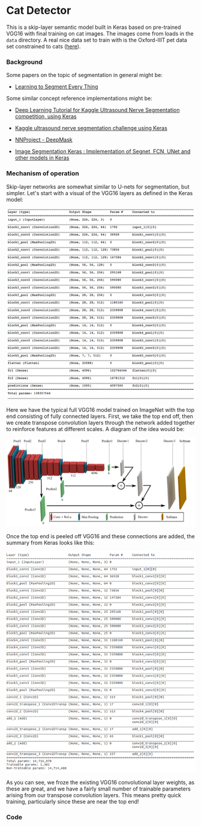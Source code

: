 # Cat Detector

This is a skip-layer semantic model built in Keras based on pre-trained VGG16 
with final training on cat images.  The images come from loads in the `data` 
directory.  A real nice data set to train with is the Oxford-IIIT pet data
set constrained to cats ([here](http://www.robots.ox.ac.uk/~vgg/data/pets/)).



### Background

Some papers on the topic of segmentation in general might be:
  
  * [Learning to Segment Every Thing](https://arxiv.org/pdf/1711.10370.pdf)



Some similar concept reference implementations might be:

  * [Deep Learning Tutorial for Kaggle Ultrasound Nerve Segmentation competition, using Keras](https://github.com/jocicmarko/ultrasound-nerve-segmentation)

  * [Kaggle ultrasound nerve segmentation challenge using Keras](https://github.com/raghakot/ultrasound-nerve-segmentation)

  * [NNProject - DeepMask](https://github.com/abbypa/NNProject_DeepMask)

  * [Image Segmentation Keras : Implementation of Segnet, FCN, UNet and other models in Keras](https://github.com/divamgupta/image-segmentation-keras)



### Mechanism of operation

Skip-layer networks are somewhat similar to U-nets for segmentation, but simpler.  Let's
start with a visual of the VGG16 layers as defined in the Keras model:

![VGG16 stock layers](images/vgg16_full.png)

Here we have the typical full VGG16 model trained on ImageNet with the top end consisting
of fully connected layers.  First, we take the top end off, then we create transpose
convolution layers through the network added together to reinforce features at different
scales. A diagram of the idea would be:

![Skip-layer diagram](images/skiplayer.png)

Once the top end is peeled off VGG16 and these connections are added, the summary 
from Keras looks like this:

![VGG16 skip layer](images/vgg16_skiplayer.png)

As you can see, we froze the existing VGG16 convolutional layer weights, as these 
are great, and we have a fairly small number of trainable parameters arising
from our transpose convolution layers.  This means pretty quick training, particularly
since these are near the top end!



### Code
